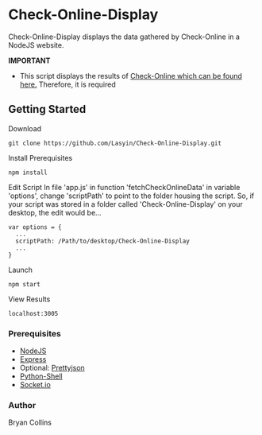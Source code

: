 # Check-Online-Display
Check-Online-Display displays the data gathered by Check-Online in a NodeJS website.

**IMPORTANT**
* This script displays the results of [Check-Online which can be found here.](https://github.com/Lasyin/Check-Online) Therefore, it is required


## Getting Started
Download
```
git clone https://github.com/Lasyin/Check-Online-Display.git
```

Install Prerequisites
```
npm install
```

Edit Script
In file 'app.js' in function 'fetchCheckOnlineData' in variable 'options', change 'scriptPath' to point to the folder housing the script.
So, if your script was stored in a folder called 'Check-Online-Display' on
your desktop, the edit would be...
```
var options = {
  ...
  scriptPath: /Path/to/desktop/Check-Online-Display
  ...
}
```

Launch
```
npm start
```

View Results
```
localhost:3005
```

### Prerequisites
* [NodeJS](https://nodejs.org/en/)
* [Express](https://expressjs.com/)
* Optional: [Prettyjson](https://www.npmjs.com/package/prettyjson)
* [Python-Shell](https://www.npmjs.com/package/python-shell)
* [Socket.io](https://socket.io/)

### Author
Bryan Collins
